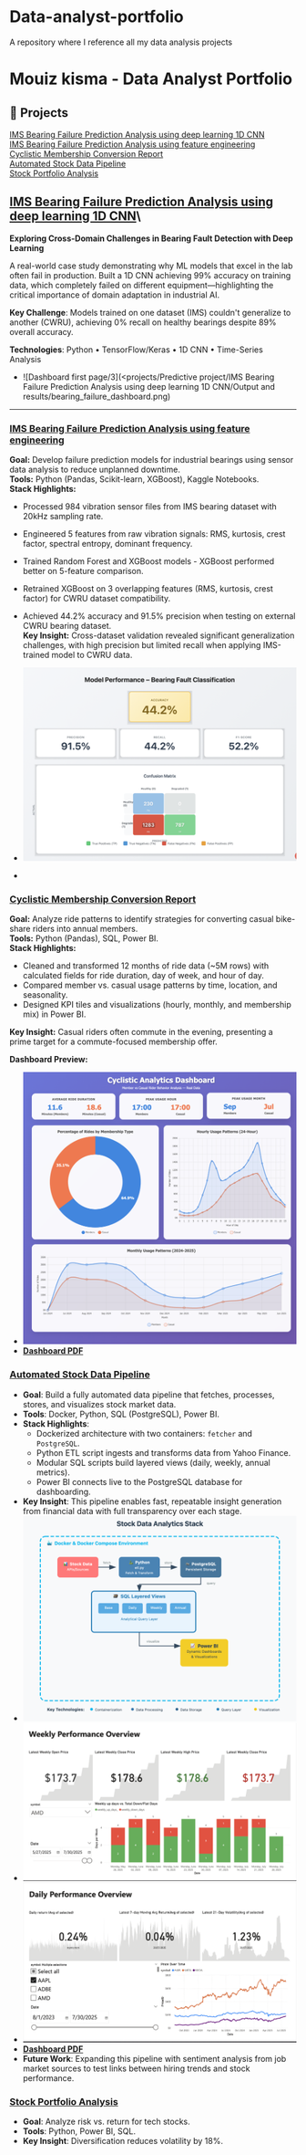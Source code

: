 # Data-analyst-portfolio
A repository where I reference all my data analysis projects
# Mouiz kisma - Data Analyst Portfolio  

## 📌 Projects
[IMS Bearing Failure Prediction Analysis using deep learning 1D CNN](<projects/Predictive project/IMS Bearing Failure Prediction Analysis using deep learning 1D CNN/README.md>)\
[IMS Bearing Failure Prediction Analysis using feature engineering](<projects/Predictive project/IMS Bearing Failure Prediction Analysis using feature engineering/README.md>)\
[Cyclistic Membership Conversion Report](<projects/Google Data case study/README.md>)\
[Automated Stock Data Pipeline](projects/stock-pipeline/README.md)\
[Stock Portfolio Analysis](projects/stock-analysis/README.md) 
##
## [IMS Bearing Failure Prediction Analysis using deep learning 1D CNN](<projects/Predictive project/IMS Bearing Failure Prediction Analysis using deep learning 1D CNN>)\
**Exploring Cross-Domain Challenges in Bearing Fault Detection with Deep Learning**

A real-world case study demonstrating why ML models that excel in the lab often fail in production. Built a 1D CNN achieving 99% accuracy on training data, which completely failed on different equipment—highlighting the critical importance of domain adaptation in industrial AI.

**Key Challenge**: Models trained on one dataset (IMS) couldn't generalize to another (CWRU), achieving 0% recall on healthy bearings despite 89% overall accuracy.

**Technologies**: Python • TensorFlow/Keras • 1D CNN • Time-Series Analysis
- ![Dashboard first page/3](<projects/Predictive project/IMS Bearing Failure Prediction Analysis using deep learning 1D CNN/Output and results/bearing_failure_dashboard.png)

---
### [IMS Bearing Failure Prediction Analysis using feature engineering](<projects/Predictive project/IMS Bearing Failure Prediction Analysis using feature engineering>)
**Goal:** Develop failure prediction models for industrial bearings using sensor data analysis to reduce unplanned downtime.  
**Tools:** Python (Pandas, Scikit-learn, XGBoost), Kaggle Notebooks.  
**Stack Highlights:**  
- Processed 984 vibration sensor files from IMS bearing dataset with 20kHz sampling rate.
- Engineered 5 features from raw vibration signals: RMS, kurtosis, crest factor, spectral entropy, dominant frequency.
- Trained Random Forest and XGBoost models - XGBoost performed better on 5-feature comparison.
- Retrained XGBoost on 3 overlapping features (RMS, kurtosis, crest factor) for CWRU dataset compatibility.
- Achieved 44.2% accuracy and 91.5% precision when testing on external CWRU bearing dataset.  
**Key Insight:** Cross-dataset validation revealed significant generalization challenges, with high precision but limited recall when applying IMS-trained model to CWRU data.

- ![Dashboard first page/3](<projects/Predictive project/output/Model Performance Dashboard.png>)
- 
### [Cyclistic Membership Conversion Report](<projects/Google Data case study/README.md>)  
**Goal:** Analyze ride patterns to identify strategies for converting casual bike-share riders into annual members.  
**Tools:** Python (Pandas), SQL, Power BI.  
**Stack Highlights:**  
- Cleaned and transformed 12 months of ride data (~5M rows) with calculated fields for ride duration, day of week, and hour of day.  
- Compared member vs. casual usage patterns by time, location, and seasonality.  
- Designed KPI tiles and visualizations (hourly, monthly, and membership mix) in Power BI.  

**Key Insight:** Casual riders often commute in the evening, presenting a prime target for a commute-focused membership offer.

**Dashboard Preview:**  
- ![Dashboard first page/3](<projects/Google Data case study/Final_dashboard/dashboard_screenshot.png>)  
- **[Dashboard PDF](<projects/Google Data case study/Final_dashboard/Cyclistic Member vs Casual Riders Dashboard.pdf>)**

### [Automated Stock Data Pipeline](projects/stock-pipeline/README.md)

- **Goal**: Build a fully automated data pipeline that fetches, processes, stores, and visualizes stock market data.
- **Tools**: Docker, Python, SQL (PostgreSQL), Power BI.
- **Stack Highlights**:
  - Dockerized architecture with two containers: `fetcher` and `PostgreSQL`.
  - Python ETL script ingests and transforms data from Yahoo Finance.
  - Modular SQL scripts build layered views (daily, weekly, annual metrics).
  - Power BI connects live to the PostgreSQL database for dashboarding.
- **Key Insight**: This pipeline enables fast, repeatable insight generation from financial data with full transparency over each stage.
- ![Dashboard first page/3](projects/stock-pipeline/powerbi/svgviewer-png-output.png) 
- ![Dashboard first page/3](projects/stock-pipeline/powerbi/Stock_pipeline_page2.png) 
- ![Dashboard first page/3](projects/stock-pipeline/powerbi/Stock_pipeline_page1.png) 
- **[Dashboard PDF](projects/stock-pipeline/powerbi/stock_pipeline_dashboard.pdf)**
- **Future Work**: Expanding this pipeline with sentiment analysis from job market sources to test links between hiring trends and stock performance.

### [Stock Portfolio Analysis](projects/stock-analysis/README.md)  
- **Goal**: Analyze risk vs. return for tech stocks.  
- **Tools**: Python, Power BI, SQL.  
- **Key Insight**: Diversification reduces volatility by 18%.  
 


